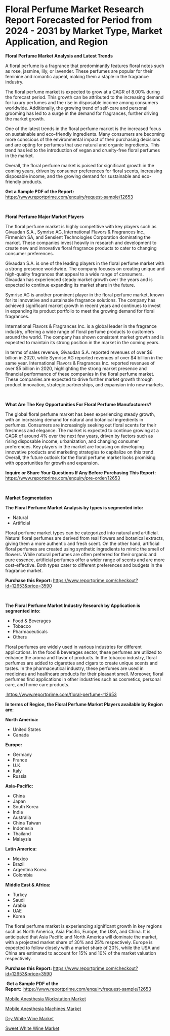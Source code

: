 <p><h1>Floral Perfume Market Research Report Forecasted for Period from 2024 -  2031 by Market Type, Market Application, and Region</h1></p><p><strong>Floral Perfume Market Analysis and Latest Trends</strong></p>
<p><p>A floral perfume is a fragrance that predominantly features floral notes such as rose, jasmine, lily, or lavender. These perfumes are popular for their feminine and romantic appeal, making them a staple in the fragrance industry.</p><p>The floral perfume market is expected to grow at a CAGR of 8.00% during the forecast period. This growth can be attributed to the increasing demand for luxury perfumes and the rise in disposable income among consumers worldwide. Additionally, the growing trend of self-care and personal grooming has led to a surge in the demand for fragrances, further driving the market growth.</p><p>One of the latest trends in the floral perfume market is the increased focus on sustainable and eco-friendly ingredients. Many consumers are becoming more conscious of the environmental impact of their purchasing decisions and are opting for perfumes that use natural and organic ingredients. This trend has led to the introduction of vegan and cruelty-free floral perfumes in the market.</p><p>Overall, the floral perfume market is poised for significant growth in the coming years, driven by consumer preferences for floral scents, increasing disposable income, and the growing demand for sustainable and eco-friendly products.</p></p>
<p><strong>Get a Sample PDF of the Report:&nbsp;</strong> <a href="https://www.reportprime.com/enquiry/request-sample/12653">https://www.reportprime.com/enquiry/request-sample/12653</a></p>
<p>&nbsp;</p>
<p><strong>Floral Perfume Major Market Players</strong></p>
<p><p>The floral perfume market is highly competitive with key players such as Givaudan S.A., Symrise AG, International Flavors & Fragrances Inc., Firmenich SA, and Sensient Technologies Corporation dominating the market. These companies invest heavily in research and development to create new and innovative floral fragrance products to cater to changing consumer preferences.</p><p>Givaudan S.A. is one of the leading players in the floral perfume market with a strong presence worldwide. The company focuses on creating unique and high-quality fragrances that appeal to a wide range of consumers. Givaudan has experienced steady market growth over the years and is expected to continue expanding its market share in the future.</p><p>Symrise AG is another prominent player in the floral perfume market, known for its innovative and sustainable fragrance solutions. The company has achieved significant market growth in recent years and continues to invest in expanding its product portfolio to meet the growing demand for floral fragrances.</p><p>International Flavors & Fragrances Inc. is a global leader in the fragrance industry, offering a wide range of floral perfume products to customers around the world. The company has shown consistent market growth and is expected to maintain its strong position in the market in the coming years.</p><p>In terms of sales revenue, Givaudan S.A. reported revenues of over $6 billion in 2020, while Symrise AG reported revenues of over $4 billion in the same year. International Flavors & Fragrances Inc. reported revenues of over $5 billion in 2020, highlighting the strong market presence and financial performance of these companies in the floral perfume market. These companies are expected to drive further market growth through product innovation, strategic partnerships, and expansion into new markets.</p></p>
<p>&nbsp;</p>
<p><strong>What Are The Key Opportunities For Floral Perfume Manufacturers?</strong></p>
<p><p>The global floral perfume market has been experiencing steady growth, with an increasing demand for natural and botanical ingredients in perfumes. Consumers are increasingly seeking out floral scents for their freshness and elegance. The market is expected to continue growing at a CAGR of around 4% over the next few years, driven by factors such as rising disposable income, urbanization, and changing consumer preferences. Key players in the market are focusing on developing innovative products and marketing strategies to capitalize on this trend. Overall, the future outlook for the floral perfume market looks promising with opportunities for growth and expansion.</p></p>
<p><strong>Inquire or Share Your Questions If Any Before Purchasing This Report:</strong> <a href="https://www.reportprime.com/enquiry/pre-order/12653">https://www.reportprime.com/enquiry/pre-order/12653</a></p>
<p>&nbsp;</p>
<p><strong>Market Segmentation</strong></p>
<p><strong>The Floral Perfume Market Analysis by types is segmented into:</strong></p>
<p><ul><li>Natural</li><li>Artificial</li></ul></p>
<p><p>Floral perfume market types can be categorized into natural and artificial. Natural floral perfumes are derived from real flowers and botanical extracts, giving them a more authentic and fresh scent. On the other hand, artificial floral perfumes are created using synthetic ingredients to mimic the smell of flowers. While natural perfumes are often preferred for their organic and pure essence, artificial perfumes offer a wider range of scents and are more cost-effective. Both types cater to different preferences and budgets in the fragrance market.</p></p>
<p><strong>Purchase this Report:&nbsp;</strong><a href="https://www.reportprime.com/checkout?id=12653&price=3590">https://www.reportprime.com/checkout?id=12653&price=3590</a></p>
<p>&nbsp;</p>
<p><strong>The Floral Perfume Market Industry Research by Application is segmented into:</strong></p>
<p><ul><li>Food & Beverages</li><li>Tobacco</li><li>Pharmaceuticals</li><li>Others</li></ul></p>
<p><p>Floral perfumes are widely used in various industries for different applications. In the food & beverages sector, these perfumes are utilized to enhance the aroma and flavor of products. In the tobacco industry, floral perfumes are added to cigarettes and cigars to create unique scents and tastes. In the pharmaceutical industry, these perfumes are used in medicines and healthcare products for their pleasant smell. Moreover, floral perfumes find applications in other industries such as cosmetics, personal care, and home care products.</p></p>
<p><a href="https://www.reportprime.com/floral-perfume-r12653">&nbsp;https://www.reportprime.com/floral-perfume-r12653</a></p>
<p><strong>In terms of Region, the Floral Perfume Market Players available by Region are:</strong></p>
<p>
    <p> <strong> North America: </strong>
        <ul>
            <li>United States</li>
            <li>Canada</li>
        </ul>
        </p> 
    <p> <strong> Europe: </strong>
        <ul>
            <li>Germany</li>
            <li>France</li>
            <li>U.K.</li>
            <li>Italy</li>
            <li>Russia</li>
        </ul>
        </p> 
    <p> <strong> Asia-Pacific: </strong>
        <ul>
            <li>China</li>
            <li>Japan</li>
            <li>South Korea</li>
            <li>India</li>
            <li>Australia</li>
            <li>China Taiwan</li>
            <li>Indonesia</li>
            <li>Thailand</li>
            <li>Malaysia</li>
        </ul>
        </p> 
    <p> <strong> Latin America: </strong>
        <ul>
            <li>Mexico</li>
            <li>Brazil</li>
            <li>Argentina Korea</li>
            <li>Colombia</li>
        </ul>
        </p> 
    <p> <strong> Middle East & Africa: </strong>
        <ul>
            <li>Turkey</li>
            <li>Saudi</li>
            <li>Arabia</li>
            <li>UAE</li>
            <li>Korea</li>
        </ul>
    </p>
    </p>
<p><p>The floral perfume market is experiencing significant growth in key regions such as North America, Asia Pacific, Europe, the USA, and China. It is anticipated that Asia Pacific and North America will dominate the market, with a projected market share of 30% and 25% respectively. Europe is expected to follow closely with a market share of 20%, while the USA and China are estimated to account for 15% and 10% of the market valuation respectively.</p></p>
<p><strong>Purchase this Report: </strong><a href="https://www.reportprime.com/checkout?id=12653&price=3590">https://www.reportprime.com/checkout?id=12653&price=3590</a></p>
<p>&nbsp;<strong>Get a Sample PDF of the Report:&nbsp;&nbsp;</strong><a href="https://www.reportprime.com/enquiry/request-sample/12653">https://www.reportprime.com/enquiry/request-sample/12653</a></p>
<p><strong></strong></p>
<p><p><a href="https://issuu.com/reportprime-2/docs/mobile-anesthesia-workstation-market-size-2030.ppt">Mobile Anesthesia Workstation Market</a></p><p><a href="https://issuu.com/reportprime-2/docs/mobile-anesthesia-machines-market-size-2030.pptx">Mobile Anesthesia Machines Market</a></p><p><a href="https://github.com/markusgodoy/Market-Research-Report-List-4/blob/main/dry-white-wine-market.md">Dry White Wine Market</a></p><p><a href="https://github.com/luckyshygirl/Market-Research-Report-List-5/blob/main/sweet-white-wine-market.md">Sweet White Wine Market</a></p></p>